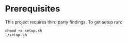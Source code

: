# Prerequisites

This project requires third party findings. To get setup run:
```
chmod +x setup.sh
./setup.sh
```

